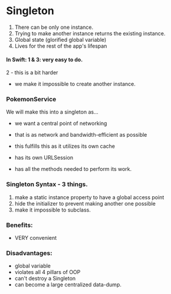 #  Singleton

1. There can be only one instance.
2. Trying to make another instance returns the existing instance.
3. Global state (glorified global variable)
4. Lives for the rest of the app's lifespan


#### In Swift: 1 & 3: very easy to do.

2 - this is a bit harder
* we make it impossible to create another instance.

### PokemonService

We will make this into a singleton as...

* we want a central point of networking
* that is as network and bandwidth-efficient as possible

* this fulfills this as it utilizes its own cache
* has its own URLSession
* has all the methods needed to perform its work.


### Singleton Syntax - 3 things.

1. make a static instance property to have a global access point
2. hide the initializer to prevent making another one possible
3. make it impossible to subclass.


### Benefits:

* VERY convenient

### Disadvantages:

* global variable
* violates all 4 pillars of OOP
* can't destroy a Singleton
* can become a large centralized data-dump.






